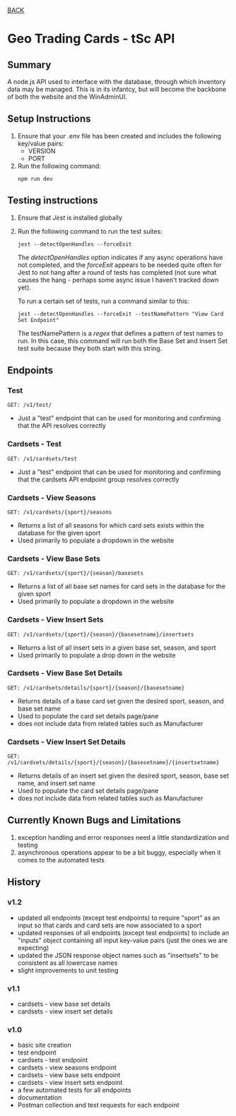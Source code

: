 [BACK](../README.md)

# Geo Trading Cards - tSc API

## Summary
A node.js API used to interface with the database, through which inventory data may be managed. This is in its infantcy, but will become the backbone of both the website and the WinAdminUI.

## Setup Instructions
1. Ensure that your .env file has been created and includes the following key/value pairs:
    - VERSION
    - PORT
1. Run the following command:
    ```
    npm run dev
    ```

## Testing instructions
1. Ensure that *Jest* is installed globally
1. Run the following command to run the test suites:
    ```
    jest --detectOpenHandles --forceExit
    ```
    The *detectOpenHandles* option indicates if any async operations have not completed, and the *forceExit* appears to be needed quite often for Jest to not hang after a round of tests has completed (not sure what causes the hang - perhaps some async issue I haven't tracked down yet).

    To run a certain set of tests, run a command similar to this:
    ```
    jest --detectOpenHandles --forceExit --testNamePattern "View Card Set Endpoint"
    ```
    The testNamePattern is a *regex* that defines a pattern of test names to run. In this case, this command will run both the Base Set and Insert Set test suite because they both start with this string.

## Endpoints

### Test
```
GET: /v1/test/
```
- Just a "test" endpoint that can be used for monitoring and confirming that the API resolves correctly

### Cardsets - Test 
```
GET: /v1/cardsets/test
```
- Just a "test" endpoint that can be used for monitoring and confirming that the cardsets API endpoint group resolves correctly

### Cardsets - View Seasons
```
GET: /v1/cardsets/{sport}/seasons
```
- Returns a list of all seasons for which card sets exists within the database for the given sport
- Used primarily to populate a dropdown in the website

### Cardsets - View Base Sets
```
GET: /v1/cardsets/{sport}/{season}/basesets
```
- Returns a list of all base set names for card sets in the database for the given sport
- Used primarily to populate a dropdown in the website

### Cardsets - View Insert Sets
```
GET: /v1/cardsets/{sport}/{season}/{basesetname}/insertsets
```
- Returns a list of all insert sets in a given base set, season, and sport
- Used primarily to populate a drop down in the website

### Cardsets - View Base Set Details
```
GET: /v1/cardsets/details/{sport}/{season}/{basesetname}
```
- Returns details of a base card set given the desired sport, season, and base set name
- Used to populate the card set details page/pane
- does not include data from related tables such as Manufacturer

### Cardsets - View Insert Set Details
```
GET: /v1/cardsets/details/{sport}/{season}/{basesetname}/{insertsetname}
```
- Returns details of an insert set given the desired sport, season, base set name, and insert set name
- Used to populate the card set details page/pane
- does not include data from related tables such as Manufacturer

## Currently Known Bugs and Limitations
1. exception handling and error responses need a little standardization and testing
1. asynchronous operations appear to be a bit buggy, especially when it comes to the automated tests

## History

### v1.2
- updated all endpoints (except test endpoints) to require "sport" as an input so that cards and card sets are now associated to a sport
- updated responses of all endpoints (except test endpoints) to include an "inputs" object containing all input key-value pairs (just the ones we are expecting)
- updated the JSON response object names such as "insertsets" to be consistent as all lowercase names
- slight improvements to unit testing

### v1.1
- cardsets - view base set details
- cardsets - view insert set details

### v1.0
- basic site creation
- test endpoint
- cardsets - test endpoint
- cardsets - view seasons endpoint
- cardsets - view base sets endpoint
- cardsets - view insert sets endpoint
- a few automated tests for all endpoints
- documentation
- Postman collection and test requests for each endpoint